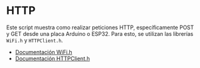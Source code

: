 # HTTP
Este script muestra como realizar peticiones HTTP, específicamente POST y GET desde una placa Arduino o ESP32. Para esto, se utilizan las librerías ```WiFi.h``` y ```HTTPClient.h```.
- [Documentación WiFi.h](https://www.arduino.cc/reference/en/libraries/wifi/)
- [Documentación HTTPClient.h](https://docs.espressif.com/projects/esp-idf/en/latest/esp32/api-reference/protocols/esp_http_client.html)